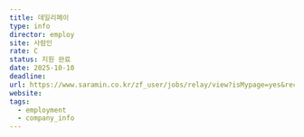 ```yaml
---
title: 데일리페이
type: info
director: employ
site: 사람인
rate: C
status: 지원 완료
date: 2025-10-10
deadline:
url: https://www.saramin.co.kr/zf_user/jobs/relay/view?isMypage=yes&rec_idx=51952011&recommend_ids=eJxNkMsRw0AIQ6vJnT%2FS2YW4%2Fy6y62TMHjUPJEQqu0zjhtqnr1Q6pbfUR4KJ8CXlR2thmeEOD3spMls4NNItZjdSHK9z00JrgkDYUIYaa6wM7KE7qHyGd44euUTMGXAtOZyBoo1cherou5zaj6v%2Bz9EvXgNAQw%3D%3D&view_type=quick_complete&gz=1&t_ref_scnid=869&t_ref_content=SRI_050_APPLY-Q_AVA_RCT&t_ref=complete_layer&referNonce=48b85b4ec42513a9586b&relayNonce=8aca9e4e0081693bc89d&immediately_apply_layer_open=n#seq=0
website:
tags:
  - employment
  - company_info
---
```







